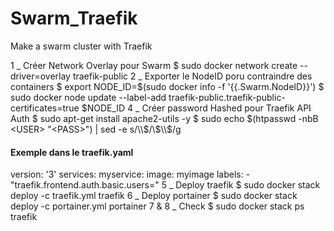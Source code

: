 # Swarm_Traefik
Make a swarm cluster with Traefik


1 _ Créer Network Overlay pour Swarm
  $ sudo docker network create --driver=overlay traefik-public
2 _ Exporter le NodeID poru contraindre des containers
  $ export NODE_ID=$(sudo docker info -f '{{.Swarm.NodeID}}')
  $ sudo docker node update --label-add traefik-public.traefik-public-certificates=true $NODE_ID
4 _ Créer password Hashed pour Traefik API Auth
  $ sudo apt-get install apache2-utils -y
  $ sudo echo $(htpasswd -nbB <USER> "<PASS>") | sed -e s/\\$/\\$\\$/g
 
#### Exemple dans le traefik.yaml ####
  version: '3'
        services:
           myservice:
              image: myimage
              labels:
                - "traefik.frontend.auth.basic.users=<USER-PASSWORD-OUTPUT>"
  5 _ Deploy traefik
    $ sudo docker stack deploy -c traefik.yml traefik 
  6 _ Deploy portainer
    $ sudo docker stack deploy -c portainer.yml portainer
  7 & 8 _ Check
    $ sudo docker stack ps traefik
